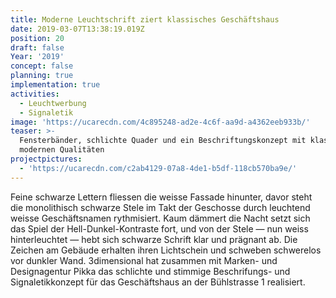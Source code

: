 ```yaml
---
title: Moderne Leuchtschrift ziert klassisches Geschäftshaus
date: 2019-03-07T13:38:19.019Z
position: 20
draft: false
Year: '2019'
concept: false
planning: true
implementation: true
activities:
  - Leuchtwerbung
  - Signaletik
image: 'https://ucarecdn.com/4c895248-ad2e-4c6f-aa9d-a4362eeb933b/'
teaser: >-
  Fensterbänder, schlichte Quader und ein Beschriftungskonzept mit klassisch
  modernen Qualitäten
projectpictures:
  - 'https://ucarecdn.com/c2ab4129-07a8-4de1-b5df-118cb570ba9e/'
---
```

Feine schwarze Lettern fliessen die weisse Fassade hinunter, davor steht die monolithisch schwarze Stele im Takt der Geschosse durch leuchtend weisse Geschäftsnamen rythmisiert. Kaum dämmert die Nacht setzt sich das Spiel der Hell-Dunkel-Kontraste fort, und von der Stele — nun weiss hinterleuchtet — hebt sich schwarze Schrift klar und prägnant ab. Die Zeichen am Gebäude erhalten ihren Lichtschein und schweben schwerelos vor dunkler Wand. 3dimensional hat zusammen mit Marken- und Designagentur Pikka das schlichte und stimmige Beschrifungs- und Signaletikkonzept für das Geschäftshaus an der Bühlstrasse 1 realisiert.
